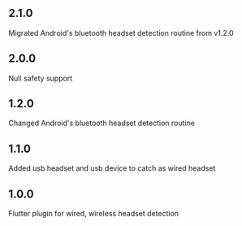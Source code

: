 ## 2.1.0
Migrated Android's bluetooth headset detection routine from v1.2.0

## 2.0.0
Null safety support

## 1.2.0
Changed Android's bluetooth headset detection routine

## 1.1.0
Added usb headset and usb device to catch as wired headset

## 1.0.0
Flutter plugin for wired, wireless headset detection
